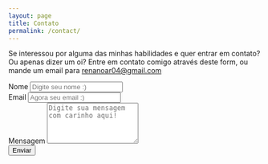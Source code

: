 ```yaml
---
layout: page
title: Contato
permalink: /contact/
---
```


Se interessou por alguma das minhas habilidades e quer entrar em contato? Ou apenas dizer um oi? Entre em contato comigo através deste form, ou mande um email para <a href="mailto:renanoar04@gmail.com">renanoar04@gmail.com</a>

<form class="form-desktop form-mobile" action="https://getsimpleform.com/messages?form_api_token={{site.simpleform-token}}" method="POST">
  <div class="form-group">
    <label for="InputName">Nome</label>
    <input name="Name" type="text" class="form-control" id="InputName" aria-describedby="inputName" placeholder="Digite seu nome :)">
  </div>
  <div class="form-group">
    <label for="InputEmail">Email</label>
    <input name="Email" type="email" class="form-control" id="InputEmail" placeholder="Agora seu email :)">
  </div>
  <div class="form-group">
      <label for="FormControlTextarea">Mensagem</label>
      <textarea name="Message" class="form-control" id="FormControlTextarea" rows="5" placeholder="Digite sua mensagem com carinho aqui!"></textarea>
    </div>
  <button type="submit" class="btn btn-primary">Enviar</button>
</form>